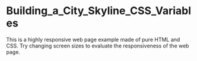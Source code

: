 # Building_a_City_Skyline_CSS_Variables
This is a highly responsive web page example made of pure HTML and CSS. Try changing screen sizes to evaluate the responsiveness of the web page.
